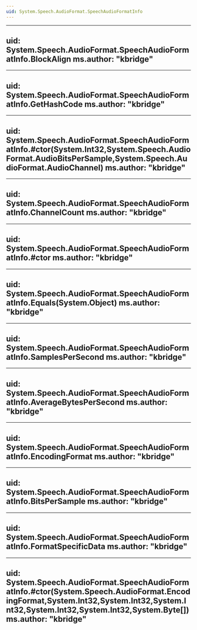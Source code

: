 ```yaml
---
uid: System.Speech.AudioFormat.SpeechAudioFormatInfo
---
```


---
uid: System.Speech.AudioFormat.SpeechAudioFormatInfo.BlockAlign
ms.author: "kbridge"
---

---
uid: System.Speech.AudioFormat.SpeechAudioFormatInfo.GetHashCode
ms.author: "kbridge"
---

---
uid: System.Speech.AudioFormat.SpeechAudioFormatInfo.#ctor(System.Int32,System.Speech.AudioFormat.AudioBitsPerSample,System.Speech.AudioFormat.AudioChannel)
ms.author: "kbridge"
---

---
uid: System.Speech.AudioFormat.SpeechAudioFormatInfo.ChannelCount
ms.author: "kbridge"
---

---
uid: System.Speech.AudioFormat.SpeechAudioFormatInfo.#ctor
ms.author: "kbridge"
---

---
uid: System.Speech.AudioFormat.SpeechAudioFormatInfo.Equals(System.Object)
ms.author: "kbridge"
---

---
uid: System.Speech.AudioFormat.SpeechAudioFormatInfo.SamplesPerSecond
ms.author: "kbridge"
---

---
uid: System.Speech.AudioFormat.SpeechAudioFormatInfo.AverageBytesPerSecond
ms.author: "kbridge"
---

---
uid: System.Speech.AudioFormat.SpeechAudioFormatInfo.EncodingFormat
ms.author: "kbridge"
---

---
uid: System.Speech.AudioFormat.SpeechAudioFormatInfo.BitsPerSample
ms.author: "kbridge"
---

---
uid: System.Speech.AudioFormat.SpeechAudioFormatInfo.FormatSpecificData
ms.author: "kbridge"
---

---
uid: System.Speech.AudioFormat.SpeechAudioFormatInfo.#ctor(System.Speech.AudioFormat.EncodingFormat,System.Int32,System.Int32,System.Int32,System.Int32,System.Int32,System.Byte[])
ms.author: "kbridge"
---
